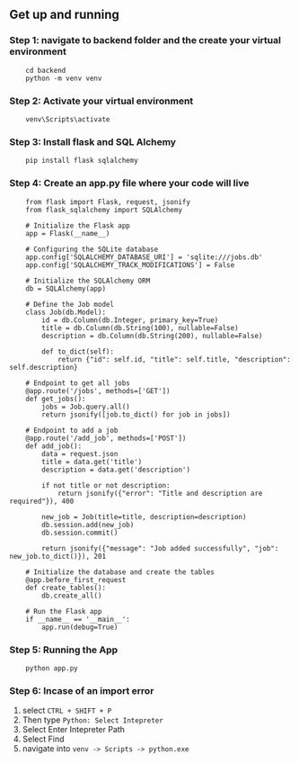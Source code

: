 ## Get up and running

### Step 1: navigate to backend folder and the create your virtual environment

```
    cd backend
    python -m venv venv
```

### Step 2: Activate your virtual environment

```
    venv\Scripts\activate
```

### Step 3: Install flask and SQL Alchemy

```
    pip install flask sqlalchemy
```

### Step 4: Create an app.py file where your code will live

```
    from flask import Flask, request, jsonify
    from flask_sqlalchemy import SQLAlchemy

    # Initialize the Flask app
    app = Flask(__name__)

    # Configuring the SQLite database
    app.config['SQLALCHEMY_DATABASE_URI'] = 'sqlite:///jobs.db'
    app.config['SQLALCHEMY_TRACK_MODIFICATIONS'] = False

    # Initialize the SQLAlchemy ORM
    db = SQLAlchemy(app)

    # Define the Job model
    class Job(db.Model):
        id = db.Column(db.Integer, primary_key=True)
        title = db.Column(db.String(100), nullable=False)
        description = db.Column(db.String(200), nullable=False)

        def to_dict(self):
            return {"id": self.id, "title": self.title, "description": self.description}

    # Endpoint to get all jobs
    @app.route('/jobs', methods=['GET'])
    def get_jobs():
        jobs = Job.query.all()
        return jsonify([job.to_dict() for job in jobs])

    # Endpoint to add a job
    @app.route('/add_job', methods=['POST'])
    def add_job():
        data = request.json
        title = data.get('title')
        description = data.get('description')

        if not title or not description:
            return jsonify({"error": "Title and description are required"}), 400

        new_job = Job(title=title, description=description)
        db.session.add(new_job)
        db.session.commit()

        return jsonify({"message": "Job added successfully", "job": new_job.to_dict()}), 201

    # Initialize the database and create the tables
    @app.before_first_request
    def create_tables():
        db.create_all()

    # Run the Flask app
    if __name__ == '__main__':
        app.run(debug=True)
```

### Step 5: Running the App

```
    python app.py
```

### Step 6: Incase of an import error

1. select `CTRL + SHIFT + P`
2. Then type `Python: Select Intepreter`
3. Select Enter Intepreter Path
4. Select Find
5. navigate into `venv -> Scripts -> python.exe`
